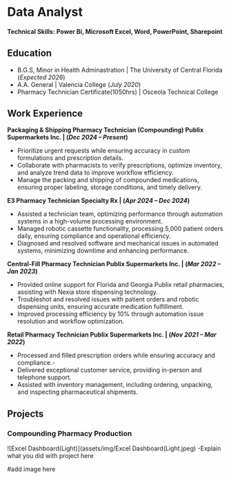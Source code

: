 # Data Analyst

#### Technical Skills: Power Bi, Microsoft Excel, Word, PowerPoint, Sharepoint
## Education
- B.G.S, Minor in Health Adminastration | The University of Central Florida (_Expected 2026_)
- A.A. General | Valencia College (_July 2020_)							       		
- Pharmacy Technician Certificate(1050hrs) | Osceola Technical College

## Work Experience
**Packaging & Shipping Pharmacy Technician (Compounding) Publix Supermarkets Inc. | (_Dec 2024 – Present_)**
-	Prioritize urgent requests while ensuring accuracy in custom formulations and prescription details.
- Collaborate with pharmacists to verify prescriptions, optimize inventory, and analyze trend data to improve workflow efficiency.
- Manage the packing and shipping of compounded medications, ensuring proper labeling, storage conditions, and timely delivery.

**E3 Pharmacy Technician Specialty Rx | (_Apr 2024 – Dec 2024_)**
- Assisted a technician team, optimizing performance through automation systems in a high-volume processing environment.
-	Managed robotic cassette functionality, processing 5,000 patient orders daily, ensuring compliance and operational efficiency.
-	Diagnosed and resolved software and mechanical issues in automated systems, minimizing downtime and enhancing performance.

**Central-Fill Pharmacy Technician Publix Supermarkets Inc. | (_Mar 2022 – Jan 2023_)**
- Provided online support for Florida and Georgia Publix retail pharmacies, assisting with Nexia store dispensing technology.
- Troubleshot and resolved issues with patient orders and robotic dispensing units, ensuring accurate medication fulfillment.
- Improved processing efficiency by 10% through automation issue resolution and workflow optimization.

**Retail Pharmacy Technician Publix Supermarkets Inc. | (_Nov 2021 – Mar 2022_)**
- Processed and filled prescription orders while ensuring accuracy and compliance.-
- Delivered exceptional customer service, providing in-person and telephone support.
- Assisted with inventory management, including ordering, unpacking, and inspecting pharmaceutical shipments.

## Projects
### Compounding Pharmacy Production
![Excel Dashboard(Light)](assets/img/Excel Dashboard(Light.jpeg)
-Explain what you did with project here

#add image here
